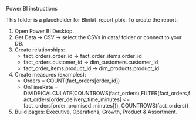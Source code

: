 Power BI instructions

This folder is a placeholder for Blinkit_report.pbix.
To create the report:
1. Open Power BI Desktop.
2. Get Data -> CSV -> select the CSVs in data/ folder or connect to your DB.
3. Create relationships:
   - fact_orders.order_id -> fact_order_items.order_id
   - fact_orders.customer_id -> dim_customers.customer_id
   - fact_order_items.product_id -> dim_products.product_id
4. Create measures (examples):
   - Orders = COUNT(fact_orders[order_id])
   - OnTimeRate = DIVIDE(CALCULATE(COUNTROWS(fact_orders),FILTER(fact_orders,fact_orders[order_delivery_time_minutes] <= fact_orders[order_promised_minutes])), COUNTROWS(fact_orders))
5. Build pages: Executive, Operations, Growth, Product & Assortment.
